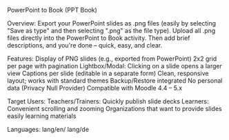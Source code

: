 PowerPoint to Book (PPT Book)

Overview:
Export your PowerPoint slides as .png files (easily by selecting "Save as type" and then selecting ".png" as the file type). 
Upload all .png files directly into the PowerPoint to Book activity. Then add brief descriptions, and you're done – quick, easy, and clear.

Features:
Display of PNG slides (e.g., exported from PowerPoint)
2x2 grid per page with pagination
Lightbox/Modal: Clicking on a slide opens a larger view
Captions per slide (editable in a separate form)
Clean, responsive layout; works with standard themes
Backup/Restore integrated
No personal data (Privacy Null Provider)
Compatible with Moodle 4.4 – 5.x

Target Users:
Teachers/Trainers: Quickly publish slide decks
Learners: Convenient scrolling and zooming
Organizations that want to provide slides easily learning materials

Languages: lang/en/ lang/de
